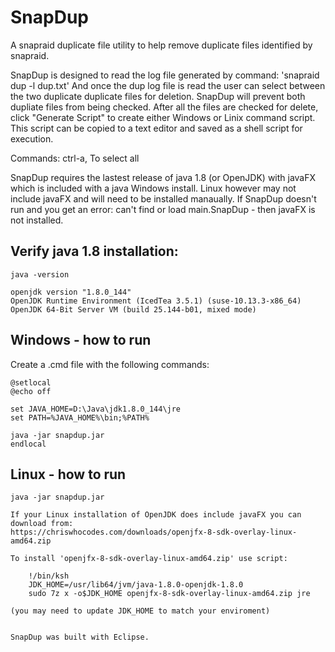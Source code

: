 # SnapDup
A snapraid duplicate file utility to help remove duplicate files identified by snapraid.

SnapDup is designed to read the log file generated by command: 'snapraid dup -l dup.txt'
And once the dup log file is read the user can select between the two duplicate duplicate files for deletion. 
SnapDup will prevent both dupliate files from being checked. After all the files are checked for delete, click 
"Generate Script" to create either Windows or Linix command script. This script can be copied to a text editor and saved
as a shell script for execution.



Commands:
    ctrl-a,  To select all

SnapDup requires the lastest release of java 1.8 (or OpenJDK) with javaFX which is included with a java Windows install.
Linux however may not include javaFX and will need to be installed manaually. If SnapDup doesn't run and you get an 
error: can't find or load  main.SnapDup - then javaFX is not installed.


Verify java 1.8 installation:
-----------------------------

    java -version
 
    openjdk version "1.8.0_144"
    OpenJDK Runtime Environment (IcedTea 3.5.1) (suse-10.13.3-x86_64)
    OpenJDK 64-Bit Server VM (build 25.144-b01, mixed mode)

Windows - how to run 
--------------------
Create a .cmd file with the following commands:

    @setlocal
    @echo off

    set JAVA_HOME=D:\Java\jdk1.8.0_144\jre
    set PATH=%JAVA_HOME%\bin;%PATH%

    java -jar snapdup.jar
    endlocal


Linux - how to run
------------------
    java -jar snapdup.jar

    If your Linux installation of OpenJDK does include javaFX you can download from: 
    https://chriswhocodes.com/downloads/openjfx-8-sdk-overlay-linux-amd64.zip 

    To install 'openjfx-8-sdk-overlay-linux-amd64.zip' use script:
    
        !/bin/ksh
        JDK_HOME=/usr/lib64/jvm/java-1.8.0-openjdk-1.8.0
        sudo 7z x -o$JDK_HOME openjfx-8-sdk-overlay-linux-amd64.zip jre

    (you may need to update JDK_HOME to match your enviroment)
    
    
    SnapDup was built with Eclipse.
